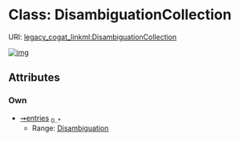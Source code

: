 
# Class: DisambiguationCollection



URI: [legacy_cogat_linkml:DisambiguationCollection](https://w3id.org/rwblair/legacy-cogat-linkml/DisambiguationCollection)


[![img](https://yuml.me/diagram/nofunky;dir:TB/class/[Disambiguation]<entries%200..*-++[DisambiguationCollection],[Disambiguation])](https://yuml.me/diagram/nofunky;dir:TB/class/[Disambiguation]<entries%200..*-++[DisambiguationCollection],[Disambiguation])

## Attributes


### Own

 * [➞entries](disambiguationCollection__entries.md)  <sub>0..\*</sub>
     * Range: [Disambiguation](Disambiguation.md)
